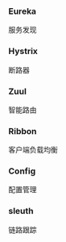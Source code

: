 ### Eureka

服务发现

### Hystrix

断路器

### Zuul

智能路由

### Ribbon

客户端负载均衡

### Config

配置管理

### sleuth

链路跟踪



